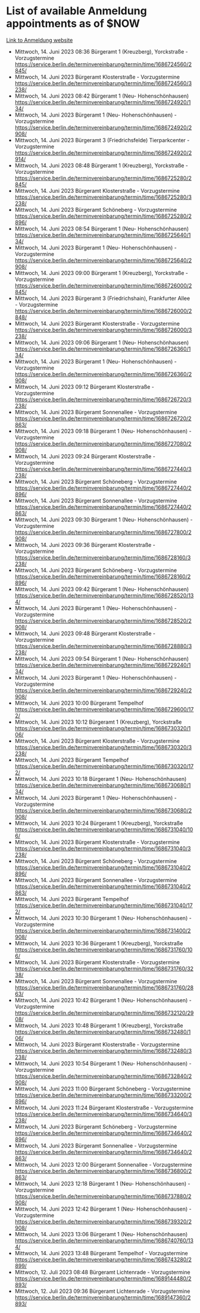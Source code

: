 # List of available Anmeldung appointments as of $NOW
[Link to Anmeldung website](https://service.berlin.de/terminvereinbarung/termin/tag.php?termin=1&anliegen[]=120686&dienstleisterlist=122210,122217,327316,122219,327312,122227,327314,122231,327346,122243,327348,122254,122252,329742,122260,329745,122262,329748,122271,327278,122273,327274,122277,327276,330436,122280,327294,122282,327290,122284,327292,122291,327270,122285,327266,122286,327264,122296,327268,150230,329760,122297,327286,122294,327284,122312,329763,122314,329775,122304,327330,122311,327334,122309,327332,317869,122281,327352,122279,329772,122283,122276,327324,122274,327326,122267,329766,122246,327318,122251,327320,122257,327322,122208,327298,122226,327300&herkunft=http%3A%2F%2Fservice.berlin.de%2Fdienstleistung%2F120686%2F)
- Mittwoch, 14. Juni 2023 08:36 Bürgeramt 1 (Kreuzberg), Yorckstraße - Vorzugstermine https://service.berlin.de/terminvereinbarung/termin/time/1686724560/2845/
- Mittwoch, 14. Juni 2023  Bürgeramt Klosterstraße - Vorzugstermine https://service.berlin.de/terminvereinbarung/termin/time/1686724560/3238/
- Mittwoch, 14. Juni 2023 08:42 Bürgeramt 1 (Neu- Hohenschönhausen) https://service.berlin.de/terminvereinbarung/termin/time/1686724920/134/
- Mittwoch, 14. Juni 2023  Bürgeramt 1 (Neu- Hohenschönhausen) - Vorzugstermine https://service.berlin.de/terminvereinbarung/termin/time/1686724920/2908/
- Mittwoch, 14. Juni 2023  Bürgeramt 3 (Friedrichsfelde) Tierparkcenter - Vorzugstermine https://service.berlin.de/terminvereinbarung/termin/time/1686724920/2914/
- Mittwoch, 14. Juni 2023 08:48 Bürgeramt 1 (Kreuzberg), Yorckstraße - Vorzugstermine https://service.berlin.de/terminvereinbarung/termin/time/1686725280/2845/
- Mittwoch, 14. Juni 2023  Bürgeramt Klosterstraße - Vorzugstermine https://service.berlin.de/terminvereinbarung/termin/time/1686725280/3238/
- Mittwoch, 14. Juni 2023  Bürgeramt Schöneberg - Vorzugstermine https://service.berlin.de/terminvereinbarung/termin/time/1686725280/2896/
- Mittwoch, 14. Juni 2023 08:54 Bürgeramt 1 (Neu- Hohenschönhausen) https://service.berlin.de/terminvereinbarung/termin/time/1686725640/134/
- Mittwoch, 14. Juni 2023  Bürgeramt 1 (Neu- Hohenschönhausen) - Vorzugstermine https://service.berlin.de/terminvereinbarung/termin/time/1686725640/2908/
- Mittwoch, 14. Juni 2023 09:00 Bürgeramt 1 (Kreuzberg), Yorckstraße - Vorzugstermine https://service.berlin.de/terminvereinbarung/termin/time/1686726000/2845/
- Mittwoch, 14. Juni 2023  Bürgeramt 3 (Friedrichshain), Frankfurter Allee - Vorzugstermine https://service.berlin.de/terminvereinbarung/termin/time/1686726000/2848/
- Mittwoch, 14. Juni 2023  Bürgeramt Klosterstraße - Vorzugstermine https://service.berlin.de/terminvereinbarung/termin/time/1686726000/3238/
- Mittwoch, 14. Juni 2023 09:06 Bürgeramt 1 (Neu- Hohenschönhausen) https://service.berlin.de/terminvereinbarung/termin/time/1686726360/134/
- Mittwoch, 14. Juni 2023  Bürgeramt 1 (Neu- Hohenschönhausen) - Vorzugstermine https://service.berlin.de/terminvereinbarung/termin/time/1686726360/2908/
- Mittwoch, 14. Juni 2023 09:12 Bürgeramt Klosterstraße - Vorzugstermine https://service.berlin.de/terminvereinbarung/termin/time/1686726720/3238/
- Mittwoch, 14. Juni 2023  Bürgeramt Sonnenallee - Vorzugstermine https://service.berlin.de/terminvereinbarung/termin/time/1686726720/2863/
- Mittwoch, 14. Juni 2023 09:18 Bürgeramt 1 (Neu- Hohenschönhausen) - Vorzugstermine https://service.berlin.de/terminvereinbarung/termin/time/1686727080/2908/
- Mittwoch, 14. Juni 2023 09:24 Bürgeramt Klosterstraße - Vorzugstermine https://service.berlin.de/terminvereinbarung/termin/time/1686727440/3238/
- Mittwoch, 14. Juni 2023  Bürgeramt Schöneberg - Vorzugstermine https://service.berlin.de/terminvereinbarung/termin/time/1686727440/2896/
- Mittwoch, 14. Juni 2023  Bürgeramt Sonnenallee - Vorzugstermine https://service.berlin.de/terminvereinbarung/termin/time/1686727440/2863/
- Mittwoch, 14. Juni 2023 09:30 Bürgeramt 1 (Neu- Hohenschönhausen) - Vorzugstermine https://service.berlin.de/terminvereinbarung/termin/time/1686727800/2908/
- Mittwoch, 14. Juni 2023 09:36 Bürgeramt Klosterstraße - Vorzugstermine https://service.berlin.de/terminvereinbarung/termin/time/1686728160/3238/
- Mittwoch, 14. Juni 2023  Bürgeramt Schöneberg - Vorzugstermine https://service.berlin.de/terminvereinbarung/termin/time/1686728160/2896/
- Mittwoch, 14. Juni 2023 09:42 Bürgeramt 1 (Neu- Hohenschönhausen) https://service.berlin.de/terminvereinbarung/termin/time/1686728520/134/
- Mittwoch, 14. Juni 2023  Bürgeramt 1 (Neu- Hohenschönhausen) - Vorzugstermine https://service.berlin.de/terminvereinbarung/termin/time/1686728520/2908/
- Mittwoch, 14. Juni 2023 09:48 Bürgeramt Klosterstraße - Vorzugstermine https://service.berlin.de/terminvereinbarung/termin/time/1686728880/3238/
- Mittwoch, 14. Juni 2023 09:54 Bürgeramt 1 (Neu- Hohenschönhausen) https://service.berlin.de/terminvereinbarung/termin/time/1686729240/134/
- Mittwoch, 14. Juni 2023  Bürgeramt 1 (Neu- Hohenschönhausen) - Vorzugstermine https://service.berlin.de/terminvereinbarung/termin/time/1686729240/2908/
- Mittwoch, 14. Juni 2023 10:00 Bürgeramt Tempelhof https://service.berlin.de/terminvereinbarung/termin/time/1686729600/172/
- Mittwoch, 14. Juni 2023 10:12 Bürgeramt 1 (Kreuzberg), Yorckstraße https://service.berlin.de/terminvereinbarung/termin/time/1686730320/106/
- Mittwoch, 14. Juni 2023  Bürgeramt Klosterstraße - Vorzugstermine https://service.berlin.de/terminvereinbarung/termin/time/1686730320/3238/
- Mittwoch, 14. Juni 2023  Bürgeramt Tempelhof https://service.berlin.de/terminvereinbarung/termin/time/1686730320/172/
- Mittwoch, 14. Juni 2023 10:18 Bürgeramt 1 (Neu- Hohenschönhausen) https://service.berlin.de/terminvereinbarung/termin/time/1686730680/134/
- Mittwoch, 14. Juni 2023  Bürgeramt 1 (Neu- Hohenschönhausen) - Vorzugstermine https://service.berlin.de/terminvereinbarung/termin/time/1686730680/2908/
- Mittwoch, 14. Juni 2023 10:24 Bürgeramt 1 (Kreuzberg), Yorckstraße https://service.berlin.de/terminvereinbarung/termin/time/1686731040/106/
- Mittwoch, 14. Juni 2023  Bürgeramt Klosterstraße - Vorzugstermine https://service.berlin.de/terminvereinbarung/termin/time/1686731040/3238/
- Mittwoch, 14. Juni 2023  Bürgeramt Schöneberg - Vorzugstermine https://service.berlin.de/terminvereinbarung/termin/time/1686731040/2896/
- Mittwoch, 14. Juni 2023  Bürgeramt Sonnenallee - Vorzugstermine https://service.berlin.de/terminvereinbarung/termin/time/1686731040/2863/
- Mittwoch, 14. Juni 2023  Bürgeramt Tempelhof https://service.berlin.de/terminvereinbarung/termin/time/1686731040/172/
- Mittwoch, 14. Juni 2023 10:30 Bürgeramt 1 (Neu- Hohenschönhausen) - Vorzugstermine https://service.berlin.de/terminvereinbarung/termin/time/1686731400/2908/
- Mittwoch, 14. Juni 2023 10:36 Bürgeramt 1 (Kreuzberg), Yorckstraße https://service.berlin.de/terminvereinbarung/termin/time/1686731760/106/
- Mittwoch, 14. Juni 2023  Bürgeramt Klosterstraße - Vorzugstermine https://service.berlin.de/terminvereinbarung/termin/time/1686731760/3238/
- Mittwoch, 14. Juni 2023  Bürgeramt Sonnenallee - Vorzugstermine https://service.berlin.de/terminvereinbarung/termin/time/1686731760/2863/
- Mittwoch, 14. Juni 2023 10:42 Bürgeramt 1 (Neu- Hohenschönhausen) - Vorzugstermine https://service.berlin.de/terminvereinbarung/termin/time/1686732120/2908/
- Mittwoch, 14. Juni 2023 10:48 Bürgeramt 1 (Kreuzberg), Yorckstraße https://service.berlin.de/terminvereinbarung/termin/time/1686732480/106/
- Mittwoch, 14. Juni 2023  Bürgeramt Klosterstraße - Vorzugstermine https://service.berlin.de/terminvereinbarung/termin/time/1686732480/3238/
- Mittwoch, 14. Juni 2023 10:54 Bürgeramt 1 (Neu- Hohenschönhausen) - Vorzugstermine https://service.berlin.de/terminvereinbarung/termin/time/1686732840/2908/
- Mittwoch, 14. Juni 2023 11:00 Bürgeramt Schöneberg - Vorzugstermine https://service.berlin.de/terminvereinbarung/termin/time/1686733200/2896/
- Mittwoch, 14. Juni 2023 11:24 Bürgeramt Klosterstraße - Vorzugstermine https://service.berlin.de/terminvereinbarung/termin/time/1686734640/3238/
- Mittwoch, 14. Juni 2023  Bürgeramt Schöneberg - Vorzugstermine https://service.berlin.de/terminvereinbarung/termin/time/1686734640/2896/
- Mittwoch, 14. Juni 2023  Bürgeramt Sonnenallee - Vorzugstermine https://service.berlin.de/terminvereinbarung/termin/time/1686734640/2863/
- Mittwoch, 14. Juni 2023 12:00 Bürgeramt Sonnenallee - Vorzugstermine https://service.berlin.de/terminvereinbarung/termin/time/1686736800/2863/
- Mittwoch, 14. Juni 2023 12:18 Bürgeramt 1 (Neu- Hohenschönhausen) - Vorzugstermine https://service.berlin.de/terminvereinbarung/termin/time/1686737880/2908/
- Mittwoch, 14. Juni 2023 12:42 Bürgeramt 1 (Neu- Hohenschönhausen) - Vorzugstermine https://service.berlin.de/terminvereinbarung/termin/time/1686739320/2908/
- Mittwoch, 14. Juni 2023 13:06 Bürgeramt 1 (Neu- Hohenschönhausen) https://service.berlin.de/terminvereinbarung/termin/time/1686740760/134/
- Mittwoch, 14. Juni 2023 13:48 Bürgeramt Tempelhof - Vorzugstermine https://service.berlin.de/terminvereinbarung/termin/time/1686743280/2899/
- Mittwoch, 12. Juli 2023 08:48 Bürgeramt Lichtenrade - Vorzugstermine https://service.berlin.de/terminvereinbarung/termin/time/1689144480/2893/
- Mittwoch, 12. Juli 2023 09:36 Bürgeramt Lichtenrade - Vorzugstermine https://service.berlin.de/terminvereinbarung/termin/time/1689147360/2893/
